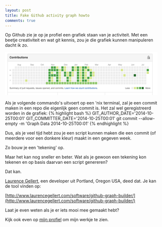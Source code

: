 ```yaml
---
layout: post
title: Fake Github activity graph howto
comments: true
---
```


Op Github zie je op je profiel een grafiek staan van je activiteit. Met een beetje creativiteit en wat git kennis, zou je die grafiek kunnen manipuleren dacht ik zo.

![Github Graph](/public/GithubGraph.png "Github Graph")

Als je volgende commando's uitvoert op een 'nix terminal, zal je een commit maken in een repo die eigenlijk geen commit is. Het zal wel geregistreerd worden
in de grafiek:
{% highlight bash %}
GIT_AUTHOR_DATE='2014-10-25T00:01'
GIT_COMMITTER_DATE='2014-10-25T00:01'
git commit --allow-empty -m 'Graph Data 2014-10-25T00:01'
{% endhighlight %}

Dus, als je veel tijd hebt zou je een script kunnen maken die een commit (of meerdere voor een donkere kleur) maakt in een gegeven week.

Zo bouw je een 'tekening' op.

Maar het kan nog sneller en beter. Wat als je gewoon een tekening kon tekenen en op basis daarvan een script genereren?

Dat kan.

[Laurence Gellert](http://www.laurencegellert.com), een developer uit Portland, Oregon USA, deed dat. Je kan de tool vinden op:

[http://www.laurencegellert.com/software/github-graph-builder/](http://www.laurencegellert.com/software/github-graph-builder/)

Laat je even weten als je er iets mooi mee gemaakt hebt?

Kijk ook even op [mijn profiel](https://github.com/AvidSoftware-be) om mijn werkje te zien.